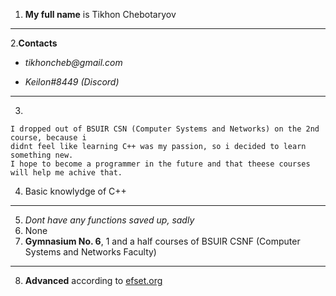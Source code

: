 
  1. __My full name__ is Tikhon Chebotaryov
---
  2.__Contacts__
   * _tikhoncheb@gmail.com_
     
   * _Keilon#8449 (Discord)_
   ---

  3.
  ```
  I dropped out of BSUIR CSN (Computer Systems and Networks) on the 2nd course, because i
  didnt feel like learning C++ was my passion, so i decided to learn something new.
  I hope to become a programmer in the future and that theese courses
  will help me achive that.
  ```
  4. Basic knowlуdge of С++
  ---

  5. _Dont have any functions saved up, sadly_ 
  6. None
  7. __Gymnasium No. 6__, 1 and a half courses of BSUIR CSNF (Computer Systems and Networks Faculty)
  ___
  8. __Advanced__ according to [efset.org](https://www.efset.org)

  